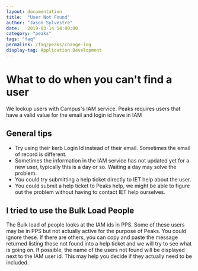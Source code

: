 ```yaml
---
layout: documentation
title:  "User Not Found"
author: "Jason Sylvestre"
date:   2019-03-14 14:00:00
category: "peaks"
tags: "faq"
permalink: /faq/peaks/change-log
display-tag: Application Development
---
```


# What to do when you can't find a user
We lookup users with Campus's IAM service. Peaks requires users that have a valid value for the email and login id have in IAM
## General tips
* Try using their kerb Login Id instead of their email. Sometimes the email of record is different.
* Sometimes the information in the IAM service has not updated yet for a new user, typically this is a day or so. Waiting a day may solve the problem.
* You could try submitting a help ticket directly to IET help about the user.
* You could submit a help ticket to Peaks help, we might be able to figure out the problem without having to contact IET help ourselves.

## I tried to use the Bulk Load People
The Bulk load of people looks at the IAM ids in PPS. Some of these users may be in PPS but not actually active for the purpose of Peaks. You could ignore these.
If there are others, you can copy and paste the message returned listing those not found into a help ticket and we will try to see what is going on.
If possible, the name of the users not found will be displayed next to the IAM user id. This may help you decide if they actually need to be included.